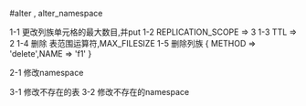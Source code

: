 #alter , alter_namespace

1-1 更改列族单元格的最大数目,并put
1-2 REPLICATION_SCOPE => 3
1-3 TTL => 2
1-4 删除 表范围运算符,MAX_FILESIZE
1-5 删除列族 { METHOD => 'delete',NAME => 'f1' }

2-1 修改namespace

3-1 修改不存在的表
3-2 修改不存在的namespace

